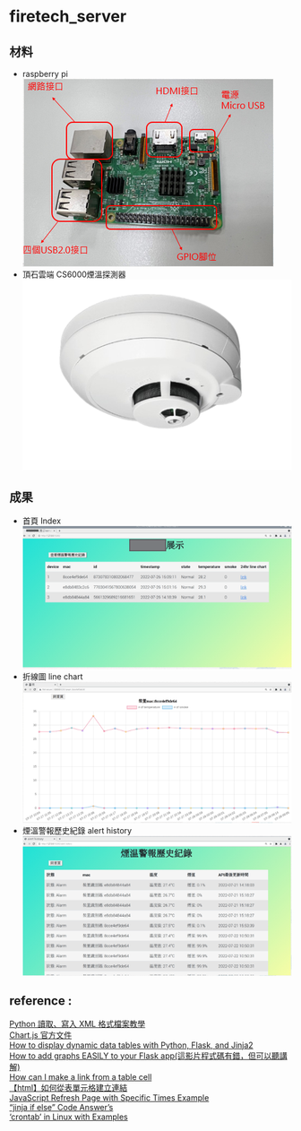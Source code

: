 # firetech_server

## 材料
- raspberry pi  
![img](static/img/pi_intro.PNG)  
- 頂石雲端 CS6000煙溫探測器  
![img](static/img/cs6000.png)

## 成果
- 首頁 Index  
![img](static/img/index.PNG)  
- 折線圖 line chart  
![img](static/img/line_chart.PNG)  
- 煙溫警報歷史紀錄 alert history  
![img](static/img/alert_history.PNG)  

## reference :  
[Python 讀取、寫入 XML 格式檔案教學](https://officeguide.cc/python-read-write-xml-format-file-tutorial-examples/)  
[Chart.js 官方文件](https://www.chartjs.org/docs/latest/)  
[How to display dynamic data tables with Python, Flask, and Jinja2](https://www.youtube.com/watch?v=mCy52I4exTU)  
[How to add graphs EASILY to your Flask app(這影片程式碼有錯，但可以聽講解)](https://youtu.be/E2hytuQvLlE)  
[How can I make a link from a <td> table cell](https://stackoverflow.com/a/3337986)  
[【html】如何從<td>表單元格建立連結](https://www.796t.com/post/MXJoMGE=.html)  
[JavaScript Refresh Page with Specific Times Example](https://way2tutorial.com/javascript/example/refresh_page.php)  
[“jinja if else” Code Answer’s](https://www.codegrepper.com/code-examples/whatever/jinja+if+else)  
[‘crontab’ in Linux with Examples](https://www.geeksforgeeks.org/crontab-in-linux-with-examples/?ref=leftbar-rightbar)

